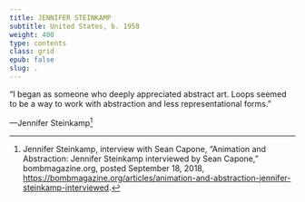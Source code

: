 ```yaml
---
title: JENNIFER STEINKAMP
subtitle: United States, b. 1958
weight: 400
type: contents
class: grid
epub: false
slug: .
---
```

“I began as someone who deeply appreciated abstract art. Loops seemed to be a way to work with abstraction and less representational forms.” 

—Jennifer Steinkamp[^1]

[^1]: Jennifer Steinkamp, interview with Sean Capone, “Animation and Abstraction: Jennifer Steinkamp interviewed by Sean Capone,” bombmagazine.org, posted September 18, 2018, https://bombmagazine.org/articles/animation-and-abstraction-jennifer-steinkamp-interviewed.
